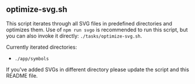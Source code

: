 ## optimize-svg.sh
This script iterates through all SVG files in predefined directories and optimizes them.
Use of `npm run svgo` is recommended to run this script, but you can also invoke it directly: `./tasks/optimize-svg.sh`.

Currently iterated directories:
* `./app/symbols`

If you've added SVGs in different directory please update the script and this README file.
